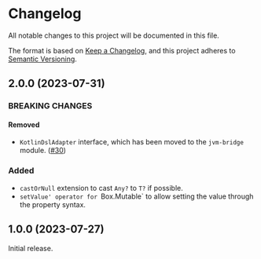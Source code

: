 # Changelog

All notable changes to this project will be documented in this file.

The format is based on [Keep a Changelog](https://keepachangelog.com/en/1.1.0/), and this project adheres to
[Semantic Versioning](https://semver.org/spec/v2.0.0.html).

## 2.0.0 (2023-07-31)

### BREAKING CHANGES

#### Removed

- `KotlinDslAdapter` interface, which has been moved to the `jvm-bridge` module.
([#30](https://github.com/Black-Kamelia/Sprinkler/issues/30))

### Added

- `castOrNull` extension to cast `Any?` to `T?` if possible.
- `setValue' operator for `Box.Mutable` to allow setting the value through the property syntax.

## 1.0.0 (2023-07-27)

Initial release.
